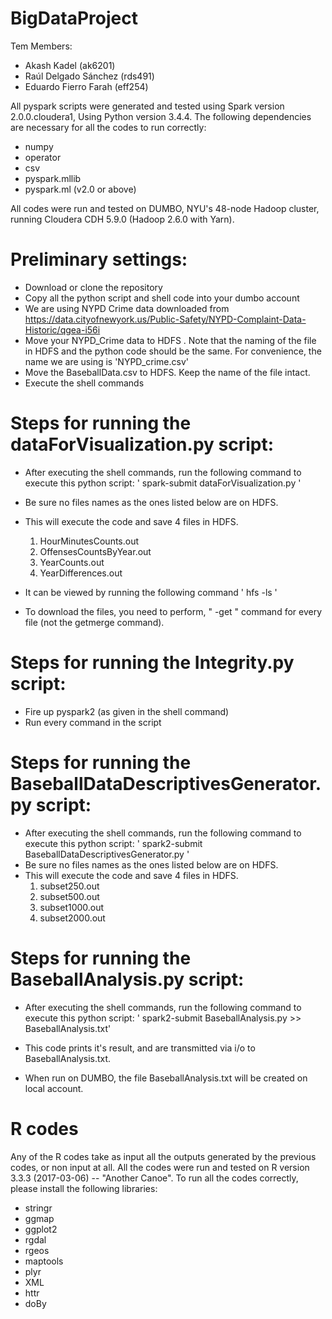 # BigDataProject

Tem Members: 
  - Akash Kadel (ak6201)
  - Raúl Delgado Sánchez (rds491)
  - Eduardo Fierro Farah (eff254)


All pyspark scripts were generated and tested using Spark version 2.0.0.cloudera1, 
Using Python version 3.4.4. The following dependencies are necessary for all the codes
to run correctly: 
  - numpy
  - operator
  - csv
  - pyspark.mllib
  - pyspark.ml (v2.0 or above)
  
All codes were run and tested on DUMBO, NYU's 48-node Hadoop cluster, running Cloudera CDH 5.9.0 (Hadoop 2.6.0 with Yarn).

# Preliminary settings:
  - Download or clone the repository
  - Copy all the python script and shell code into your dumbo account
  - We are using NYPD Crime data downloaded from https://data.cityofnewyork.us/Public-Safety/NYPD-Complaint-Data-Historic/qgea-i56i 
  - Move your NYPD_Crime data to HDFS . Note that the naming of the file in HDFS and the python code should be the same. For convenience, the name we are using is 'NYPD_crime.csv'
  - Move the BaseballData.csv to HDFS. Keep the name of the file intact. 
  - Execute the shell commands  
  
# Steps for running the dataForVisualization.py script:
  - After executing the shell commands, run the following command to execute this python script:
    ' spark-submit dataForVisualization.py '
  - Be sure no files names as the ones listed below are on HDFS.
  - This will execute the code and save 4 files in HDFS. 
    1. HourMinutesCounts.out
    2. OffensesCountsByYear.out
    3. YearCounts.out
    4. YearDifferences.out
    
  - It can be viewed by running the following command
    ' hfs -ls '
  - To download the files, you need to perform, " -get " command for every file (not the  getmerge command).
    
# Steps for running the Integrity.py script:
  - Fire up pyspark2 (as given in the shell command)
  - Run every command in the script
  
# Steps for running the BaseballDataDescriptivesGenerator.py script:
  - After executing the shell commands, run the following command to execute this python script:
    ' spark2-submit BaseballDataDescriptivesGenerator.py '
  - Be sure no files names as the ones listed below are on HDFS.
  - This will execute the code and save 4 files in HDFS. 
    1. subset250.out
    2. subset500.out
    3. subset1000.out
    4. subset2000.out

# Steps for running the BaseballAnalysis.py script:
  - After executing the shell commands, run the following command to execute this python script:
    ' spark2-submit BaseballAnalysis.py >> BaseballAnalysis.txt'
    
  - This code prints it's result, and are transmitted via i/o to BaseballAnalysis.txt. 
  - When run on DUMBO, the file BaseballAnalysis.txt will be created on local account. 

#  R codes
Any of the R codes take as input all the outputs generated by the previous codes, or non input at all. 
All the codes were run and tested on R version 3.3.3 (2017-03-06) -- "Another Canoe". 
To run all the codes correctly, please install the following libraries: 
  - stringr
  - ggmap
  - ggplot2
  - rgdal
  - rgeos
  - maptools
  - plyr
  - XML
  - httr  
  - doBy
